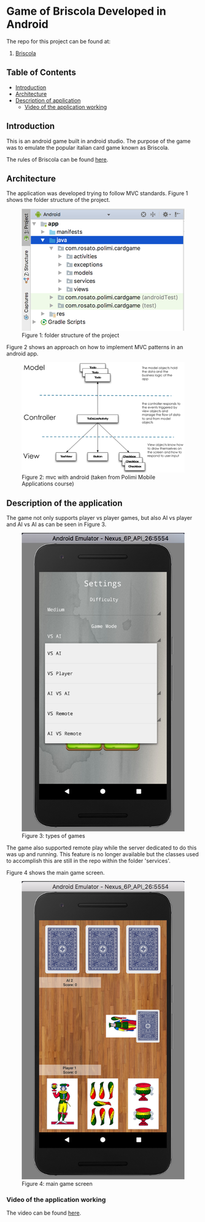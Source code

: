 # Game of Briscola Developed in Android

The repo for this project can be found at:

1. [Briscola](https://github.com/danielRM88/briscola)

## Table of Contents
- [Introduction](#introduction)
- [Architecture](#architecture)
- [Description of application](#description-of-application)
    - [Video of the application working](#video-of-the-application-working)

<div id="introduction"></div>

## Introduction
This is an android game built in android studio. The purpose of the game was to emulate the popular italian card game known as Briscola.

The rules of Briscola can be found [here](https://en.wikipedia.org/wiki/Briscola).

<div id="architecture"></div>

## Architecture
The application was developed trying to follow MVC standards. Figure 1 shows the folder structure of the project.

<figure>
  <img src="/images/briscola-architecture.png">
  <figcaption>Figure 1: folder structure of the project</figcaption>
</figure>

Figure 2 shows an approach on how to implement MVC patterns in an android app.

<figure>
  <img src="/images/mvc-android.png">
  <figcaption>Figure 2: mvc with android (taken from Polimi Mobile Applications course)</figcaption>
</figure>

<div id="description-of-application"></div>

## Description of the application
The game not only supports player vs player games, but also AI vs player and AI vs AI as can be seen in Figure 3.

<figure>
  <img src="/images/game-types-android.png">
  <figcaption>Figure 3: types of games</figcaption>
</figure>

The game also supported remote play while the server dedicated to do this was up and running. This feature is no longer available but the classes used to accomplish this are still in the repo within the folder 'services'.

Figure 4 shows the main game screen.

<figure>
  <img src="/images/briscola-gameplay.png">
  <figcaption>Figure 4: main game screen</figcaption>
</figure>

<div id="video-of-the-application-working"></div>

### Video of the application working

The video can be found [here](https://drive.google.com/file/d/1xIEP-4nLARFogCNMDQKSNim5dX__-YCj/view?usp=sharing).